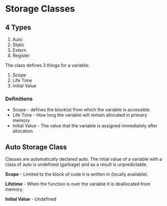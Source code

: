 # Storage Classes

## 4 Types
1. Auto
2. Static
3. Extern
4. Register

The class defines 3 things for a variable:
1. Scope
2. Life Time
3. Initial Value

### Definitions
- Scope - defines the block(s) from which the variable is accessible 
- Life Time - How long the variable will remain allocated in primary memory
- Initial Value - The value that the variable is assigned immediately after allocation

## Auto Storage Class
Classes are automatically declared auto. The intial value of a variable with a class of auto is undefined (garbage) and as a result is unpredictable.

**Scope** - Limited to the block of code it is written in (locally available).

**Lifetime** - When the function is over the variable it is deallocated from memory.

**Initial Value** - Undefined
